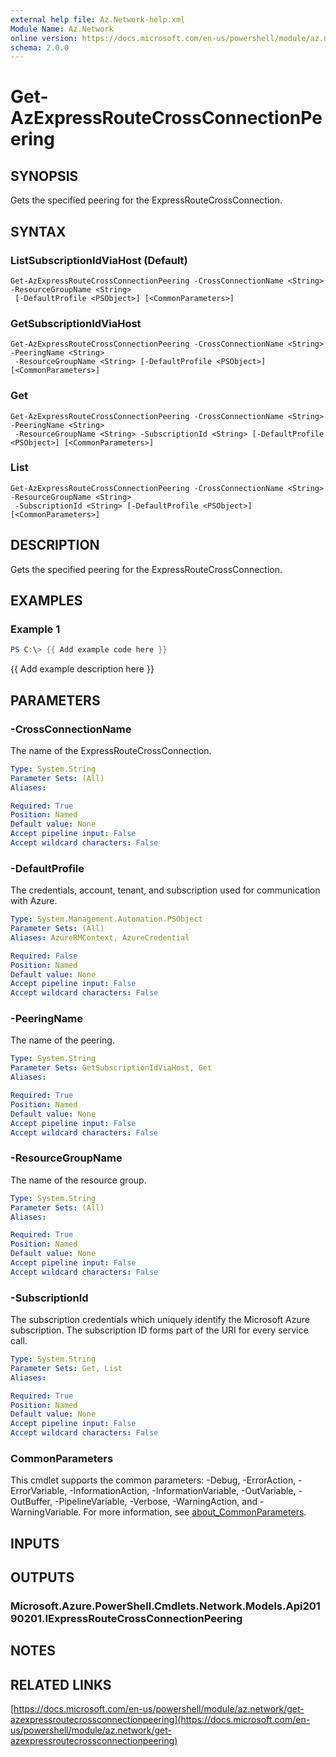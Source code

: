 ```yaml
---
external help file: Az.Network-help.xml
Module Name: Az.Network
online version: https://docs.microsoft.com/en-us/powershell/module/az.network/get-azexpressroutecrossconnectionpeering
schema: 2.0.0
---
```


# Get-AzExpressRouteCrossConnectionPeering

## SYNOPSIS
Gets the specified peering for the ExpressRouteCrossConnection.

## SYNTAX

### ListSubscriptionIdViaHost (Default)
```
Get-AzExpressRouteCrossConnectionPeering -CrossConnectionName <String> -ResourceGroupName <String>
 [-DefaultProfile <PSObject>] [<CommonParameters>]
```

### GetSubscriptionIdViaHost
```
Get-AzExpressRouteCrossConnectionPeering -CrossConnectionName <String> -PeeringName <String>
 -ResourceGroupName <String> [-DefaultProfile <PSObject>] [<CommonParameters>]
```

### Get
```
Get-AzExpressRouteCrossConnectionPeering -CrossConnectionName <String> -PeeringName <String>
 -ResourceGroupName <String> -SubscriptionId <String> [-DefaultProfile <PSObject>] [<CommonParameters>]
```

### List
```
Get-AzExpressRouteCrossConnectionPeering -CrossConnectionName <String> -ResourceGroupName <String>
 -SubscriptionId <String> [-DefaultProfile <PSObject>] [<CommonParameters>]
```

## DESCRIPTION
Gets the specified peering for the ExpressRouteCrossConnection.

## EXAMPLES

### Example 1
```powershell
PS C:\> {{ Add example code here }}
```

{{ Add example description here }}

## PARAMETERS

### -CrossConnectionName
The name of the ExpressRouteCrossConnection.

```yaml
Type: System.String
Parameter Sets: (All)
Aliases:

Required: True
Position: Named
Default value: None
Accept pipeline input: False
Accept wildcard characters: False
```

### -DefaultProfile
The credentials, account, tenant, and subscription used for communication with Azure.

```yaml
Type: System.Management.Automation.PSObject
Parameter Sets: (All)
Aliases: AzureRMContext, AzureCredential

Required: False
Position: Named
Default value: None
Accept pipeline input: False
Accept wildcard characters: False
```

### -PeeringName
The name of the peering.

```yaml
Type: System.String
Parameter Sets: GetSubscriptionIdViaHost, Get
Aliases:

Required: True
Position: Named
Default value: None
Accept pipeline input: False
Accept wildcard characters: False
```

### -ResourceGroupName
The name of the resource group.

```yaml
Type: System.String
Parameter Sets: (All)
Aliases:

Required: True
Position: Named
Default value: None
Accept pipeline input: False
Accept wildcard characters: False
```

### -SubscriptionId
The subscription credentials which uniquely identify the Microsoft Azure subscription.
The subscription ID forms part of the URI for every service call.

```yaml
Type: System.String
Parameter Sets: Get, List
Aliases:

Required: True
Position: Named
Default value: None
Accept pipeline input: False
Accept wildcard characters: False
```

### CommonParameters
This cmdlet supports the common parameters: -Debug, -ErrorAction, -ErrorVariable, -InformationAction, -InformationVariable, -OutVariable, -OutBuffer, -PipelineVariable, -Verbose, -WarningAction, and -WarningVariable. For more information, see [about_CommonParameters](http://go.microsoft.com/fwlink/?LinkID=113216).

## INPUTS

## OUTPUTS

### Microsoft.Azure.PowerShell.Cmdlets.Network.Models.Api20190201.IExpressRouteCrossConnectionPeering
## NOTES

## RELATED LINKS

[https://docs.microsoft.com/en-us/powershell/module/az.network/get-azexpressroutecrossconnectionpeering](https://docs.microsoft.com/en-us/powershell/module/az.network/get-azexpressroutecrossconnectionpeering)

